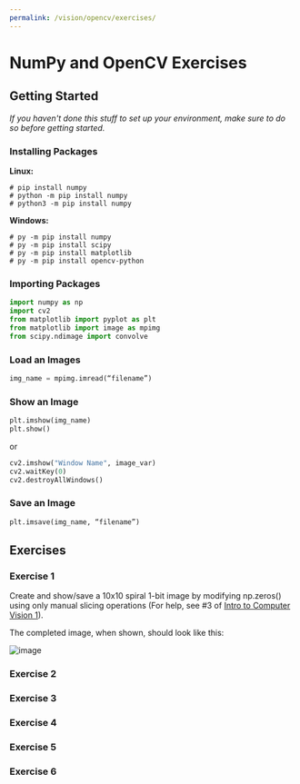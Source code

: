 ```yaml
---
permalink: /vision/opencv/exercises/
---
```


# NumPy and OpenCV Exercises

## Getting Started

*If you haven't done this stuff to set up your environment, make sure to do so before getting started.*

### Installing Packages

**Linux:**

```
# pip install numpy
# python -m pip install numpy
# python3 -m pip install numpy
```

**Windows:**

```
# py -m pip install numpy
# py -m pip install scipy
# py -m pip install matplotlib
# py -m pip install opencv-python
```

### Importing Packages

```python
import numpy as np
import cv2
from matplotlib import pyplot as plt
from matplotlib import image as mpimg
from scipy.ndimage import convolve
```

### Load an Images

```python
img_name = mpimg.imread(“filename”)
```

### Show an Image

```python
plt.imshow(img_name)
plt.show()
```
or
```python
cv2.imshow("Window Name", image_var)
cv2.waitKey(0)
cv2.destroyAllWindows()
```

### Save an Image

```python
plt.imsave(img_name, “filename”)
```

## Exercises

### Exercise 1

Create and show/save a 10x10 spiral 1-bit image by modifying np.zeros() using only manual slicing operations (For help, see #3 of [Intro to Computer Vision 1](/docs/vision/opencv/intro1/)).

The completed image, when shown, should look like this:

![image]()

### Exercise 2

### Exercise 3

### Exercise 4

### Exercise 5

### Exercise 6
